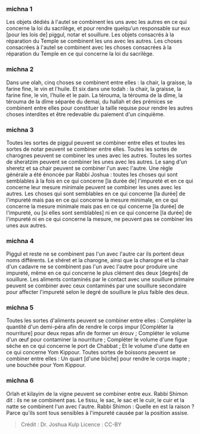
### michna 1
Les objets dédiés à l'autel se combinent les uns avec les autres en ce qui concerne la loi du sacrilège, et pour rendre quelqu'un responsable sur eux [pour les lois de] piggul, notar et souillure. Les objets consacrés à la réparation du Temple se combinent les uns avec les autres. Les choses consacrées à l'autel se combinent avec les choses consacrées à la réparation du Temple en ce qui concerne la loi du sacrilège.

### michna 2
Dans une olah, cinq choses se combinent entre elles : la chair, la graisse, la farine fine, le vin et l'huile. Et six dans une todah : la chair, la graisse, la farine fine, le vin, l'huile et le pain. La térouma, la térouma de la dîme, la térouma de la dîme séparée du demai, du hallah et des prémices se combinent entre elles pour constituer la taille requise pour rendre les autres choses interdites et être redevable du paiement d'un cinquième.

### michna 3
Toutes les sortes de piggul peuvent se combiner entre elles et toutes les sortes de notar peuvent se combiner entre elles. Toutes les sortes de charognes peuvent se combiner les unes avec les autres. Toutes les sortes de sheratzim peuvent se combiner les unes avec les autres. Le sang d'un sheretz et sa chair peuvent se combiner l'un avec l'autre. Une règle générale a été énoncée par Rabbi Joshua : toutes les choses qui sont semblables à la fois en ce qui concerne [la durée de] l'impureté et en ce qui concerne leur mesure minimale peuvent se combiner les unes avec les autres. Les choses qui sont semblables en ce qui concerne [la durée] de l'impureté mais pas en ce qui concerne la mesure minimale, en ce qui concerne la mesure minimale mais pas en ce qui concerne [la durée] de l'impureté, ou [si elles sont semblables] ni en ce qui concerne [la durée] de l'impureté ni en ce qui concerne la mesure, ne peuvent pas se combiner les unes aux autres.

### michna 4
Piggul et reste ne se combinent pas l'un avec l'autre car ils portent deux noms différents. Le shéret et la charogne, ainsi que la charogne et la chair d'un cadavre ne se combinent pas l'un avec l'autre pour produire une impureté, même en ce qui concerne le plus clément des deux [degrés] de souillure. Les aliments contaminés par le contact avec une souillure primaire peuvent se combiner avec ceux contaminés par une souillure secondaire pour affecter l'impureté selon le degré de souillure le plus faible des deux.

### michna 5
Toutes les sortes d'aliments peuvent se combiner entre elles : Compléter la quantité d'un demi-péra afin de rendre le corps impur [Compléter la nourriture] pour deux repas afin de former un érouv ; Compléter le volume d'un œuf pour contaminer la nourriture ; Compléter le volume d'une figue sèche en ce qui concerne le port de Chabbat ; Et le volume d'une datte en ce qui concerne Yom Kippour. Toutes sortes de boissons peuvent se combiner entre elles : Un quart [d'une bûche] pour rendre le corps inapte ; une bouchée pour Yom Kippour.

### michna 6
Orlah et kilayim de la vigne peuvent se combiner entre eux. Rabbi Shimon dit : ils ne se combinent pas. Le tissu, le sac, le sac et le cuir, le cuir et la natte se combinent l'un avec l'autre. Rabbi Shimon : Quelle en est la raison ?  Parce qu'ils sont tous sensibles à l'impureté causée par la position assise.

>Crédit : Dr. Joshua Kulp
>Licence : CC-BY